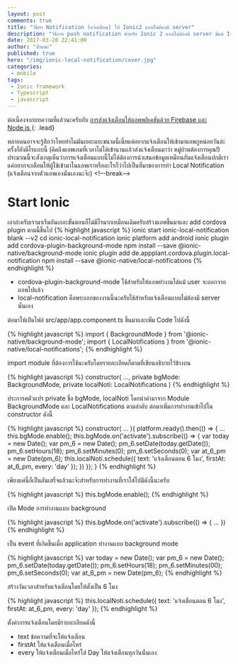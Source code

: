 ```yaml
---
layout: post
comments: true
title: "วิธีทำ Notification (แจ้งเตือน) ให้ Ionic2 แบบไม่ต้องมี server"
description: "วิธีการ push notification สำหรับ Ionic 2 แบบไม่ต้องมี server มีแค่ Ionic 2 ก็พอแล้วนะจ๊ะ ต่อเนื่องจากบทความที่แล้วนะครับกับการส่งแจ้งเตือนให้แอพพลิเคชันด้วย Firebase และ Node.js หลายคนอาจจะรู้สึกว่าโหยทำไมมันเยอะแยะขนาดนี้เนี่ยแค่อยากแจ้งเตือนให้เข้ามาแอพกูหน่อยวันล่ะครั้งก็ยังดีไรแบบนี้ (คิดถึงแอพเกมที่เวลาไม่ได้เข้านานแล้วส่งแจ้งเตือนมาว่า หมู่บ้านต้องการคุณ! ประมาณนี้จะสังเกตุเห็นว่าการแจ้งเตือนแบบนี้ไม่ได้ต้องการนำเสนอข้อมูลเหมือนกันแจ้งเตือนปกติเราแค่อยากจะเตือนให้ผู้ใช้เข้ามาในแอพเราหรืออะไรก็ว่าไปเป็นที่มาของการทำ Local Notification (แจ้งเตือนจากตัวแอพเองนั่นเองนะจ๊ะ)"
date: 2017-03-28 22:41:00
author: "ป๋าแพะ"
published: true
hero: "/img/ionic-local-notification/cover.jpg"
categories:
 - mobile
tags: 
 - Ionic framework
 - Typescript
 - javascript
---
```

ต่อเนื่องจากบทความที่แล้วนะครับกับ <a href="{{ site.baseurl}}{% post_url 2017-03-28-ionic2-notification %}">การส่งแจ้งเตือนให้แอพพลิเคชันด้วย Firebase และ Node.js </a> 
{: .lead}

หลายคนอาจจะรู้สึกว่าโหยทำไมมันเยอะแยะขนาดนี้เนี่ยแค่อยากแจ้งเตือนให้เข้ามาแอพกูหน่อยวันล่ะครั้งก็ยังดีไรแบบนี้ (คิดถึงแอพเกมที่เวลาไม่ได้เข้านานแล้วส่งแจ้งเตือนมาว่า หมู่บ้านต้องการคุณ!) ประมาณนี้จะสังเกตุเห็นว่าการแจ้งเตือนแบบนี้ไม่ได้ต้องการนำเสนอข้อมูลเหมือนกันแจ้งเตือนปกติเราแค่อยากจะเตือนให้ผู้ใช้เข้ามาในแอพเราหรืออะไรก็ว่าไปเป็นที่มาของการทำ Local Notification (แจ้งเตือนจากตัวแอพเองนั่นเองนะจ๊ะ)
<!–-break-–>

# Start Ionic

เอาล่ะครับเรามาเริ่มกันเถอะขั้นตอนก็ไม่มีไรมากเหมือนเดิมครับสร้างแอพขึ้นมาและ add cordova plugin ตามนี้ขึ้นไป
{% highlight javascript %}
ionic start ionic-local-notification blank --v2
cd ionic-local-notification
ionic platform add android
ionic plugin add cordova-plugin-background-mode
npm install --save @ionic-native/background-mode
ionic plugin add de.appplant.cordova.plugin.local-notification
npm install --save @ionic-native/local-notifications
{% endhighlight %}

<ul>
<li>cordova-plugin-background-mode ใช้สำหรับให้แอพทำงานได้แม้ user จะออกจากแอพไปแล้ว</li>
<li>local-notification คือพระเอกของงานนี้นะครับใช้สำหรับแจ้งเตือนแบบไม่ต้องมี server นั่นเอง</li>
</ul>
ต่อมาให้เปิดไฟล์ src/app/app.component.ts ขึ้นมาและเพิ่ม Code ไปดังนี้

{% highlight javascript %}
import { BackgroundMode } from '@ionic-native/background-mode';
import { LocalNotifications } from '@ionic-native/local-notifications';
{% endhighlight %}

import module ที่ต้องการใช้นะครับโดยรายละเอียดก็ตามที่เขียนอธิบายไว้ข้างบน

{% highlight javascript %}
constructor(
    ..., 
    private bgMode: BackgroundMode,
    private localNoti: LocalNotifications
) 
{% endhighlight %}

ประการศตัวแปร private ชื่อ bgMode, localNoti โดยนำค่ามาจาก Module BackgroundMode และ LocalNotifications ตามลำดับ ต่อมาเพิ่มการทำงานเข้าไปใน constructor ดังนี้

{% highlight javascript %}
constructor(
    ...
){
    platform.ready().then(() => {
      ...
      this.bgMode.enable();
      this.bgMode.on('activate').subscribe(() => {
          var today = new Date();
          var pm_6 = new Date();
          pm_6.setDate(today.getDate());
          pm_6.setHours(18);
          pm_6.setMinutes(0);
          pm_6.setSeconds(0);
          var at_6_pm = new Date(pm_6);
          this.localNoti.schedule({
            text: 'แจ้งเตือนตอน 6 โมง',
            firstAt: at_6_pm,
            every: 'day'
          });
      })
    });
}
{% endhighlight %}

เพียงแค่นี้ก็เป็นอันเสร็จแล้วนะจ๊ะสำหรับการทำงานที่เราใส่ไปมีดังนี้นะครับ

{% highlight javascript %}
this.bgMode.enable();
{% endhighlight %}

เปิด Mode การทำงานแบบ background

{% highlight javascript %}
this.bgMode.on('activate').subscribe(() => {
...
})
{% endhighlight %}

เป็น event ที่เกิดขึ้นเมื่อ application ทำงานแบบ background mode

{% highlight javascript %}
var today = new Date();
var pm_6 = new Date();
pm_6.setDate(today.getDate());
pm_6.setHours(18);
pm_6.setMinutes(00);
pm_6.setSeconds(0);
var at_6_pm = new Date(pm_6);
{% endhighlight %}

สร้างวันเวลาสำหรับแจ้งเตือนโดยให้ตั้งเป็น 6 โมง

{% highlight javascript %}
this.localNoti.schedule({
    text: 'แจ้งเตือนตอน 6 โมง',
    firstAt: at_6_pm,
    every: 'day'
});
{% endhighlight %}

ตั้งค่าการแจ้งเตือนโดยมีรายละเอียดดังนี้
<ul>
<li>text ข้อความที่จะให้แจ้งเตือน</li>
<li>firstAt ให้แจ้งเตือนเมื่อไหร่</li>
<li>every ให้แจ้งเตือนเมื่อไหร่ใส่ Day ให้แจ้งเตือนทุกวันนั่นเอง</li>
</ul>


